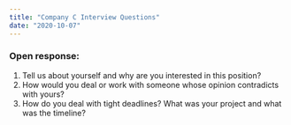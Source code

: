 ```yaml
---
title: "Company C Interview Questions"
date: "2020-10-07"
---
```


### Open response:

1. Tell us about yourself and why are you interested in this position?
2. How would you deal or work with someone whose opinion contradicts with yours?
3. How do you deal with tight deadlines? What was your project and what was the timeline?
